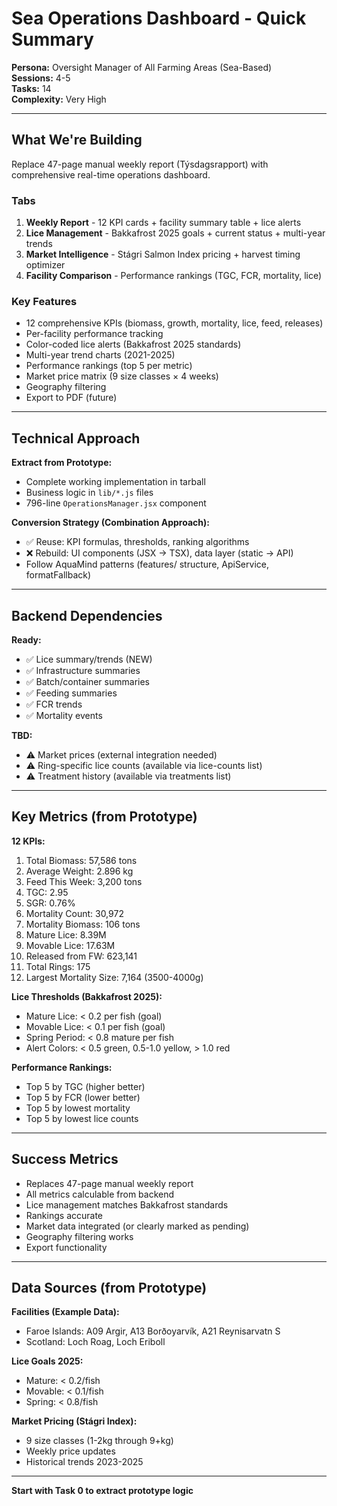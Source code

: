 # Sea Operations Dashboard - Quick Summary

**Persona:** Oversight Manager of All Farming Areas (Sea-Based)  
**Sessions:** 4-5  
**Tasks:** 14  
**Complexity:** Very High

---

## What We're Building

Replace 47-page manual weekly report (Týsdagsrapport) with comprehensive real-time operations dashboard.

### Tabs
1. **Weekly Report** - 12 KPI cards + facility summary table + lice alerts
2. **Lice Management** - Bakkafrost 2025 goals + current status + multi-year trends
3. **Market Intelligence** - Stágri Salmon Index pricing + harvest timing optimizer
4. **Facility Comparison** - Performance rankings (TGC, FCR, mortality, lice)

### Key Features
- 12 comprehensive KPIs (biomass, growth, mortality, lice, feed, releases)
- Per-facility performance tracking
- Color-coded lice alerts (Bakkafrost 2025 standards)
- Multi-year trend charts (2021-2025)
- Performance rankings (top 5 per metric)
- Market price matrix (9 size classes × 4 weeks)
- Geography filtering
- Export to PDF (future)

---

## Technical Approach

**Extract from Prototype:**
- Complete working implementation in tarball
- Business logic in `lib/*.js` files
- 796-line `OperationsManager.jsx` component

**Conversion Strategy (Combination Approach):**
- ✅ Reuse: KPI formulas, thresholds, ranking algorithms
- ❌ Rebuild: UI components (JSX → TSX), data layer (static → API)
- Follow AquaMind patterns (features/ structure, ApiService, formatFallback)

---

## Backend Dependencies

**Ready:**
- ✅ Lice summary/trends (NEW)
- ✅ Infrastructure summaries
- ✅ Batch/container summaries
- ✅ Feeding summaries
- ✅ FCR trends
- ✅ Mortality events

**TBD:**
- ⚠️ Market prices (external integration needed)
- ⚠️ Ring-specific lice counts (available via lice-counts list)
- ⚠️ Treatment history (available via treatments list)

---

## Key Metrics (from Prototype)

**12 KPIs:**
1. Total Biomass: 57,586 tons
2. Average Weight: 2.896 kg
3. Feed This Week: 3,200 tons
4. TGC: 2.95
5. SGR: 0.76%
6. Mortality Count: 30,972
7. Mortality Biomass: 106 tons
8. Mature Lice: 8.39M
9. Movable Lice: 17.63M
10. Released from FW: 623,141
11. Total Rings: 175
12. Largest Mortality Size: 7,164 (3500-4000g)

**Lice Thresholds (Bakkafrost 2025):**
- Mature Lice: < 0.2 per fish (goal)
- Movable Lice: < 0.1 per fish (goal)
- Spring Period: < 0.8 mature per fish
- Alert Colors: < 0.5 green, 0.5-1.0 yellow, > 1.0 red

**Performance Rankings:**
- Top 5 by TGC (higher better)
- Top 5 by FCR (lower better)
- Top 5 by lowest mortality
- Top 5 by lowest lice counts

---

## Success Metrics

- Replaces 47-page manual weekly report
- All metrics calculable from backend
- Lice management matches Bakkafrost standards
- Rankings accurate
- Market data integrated (or clearly marked as pending)
- Geography filtering works
- Export functionality

---

## Data Sources (from Prototype)

**Facilities (Example Data):**
- Faroe Islands: A09 Argir, A13 Borðoyarvík, A21 Reynisarvatn S
- Scotland: Loch Roag, Loch Eriboll

**Lice Goals 2025:**
- Mature: < 0.2/fish
- Movable: < 0.1/fish
- Spring: < 0.8/fish

**Market Pricing (Stágri Index):**
- 9 size classes (1-2kg through 9+kg)
- Weekly price updates
- Historical trends 2023-2025

---

**Start with Task 0 to extract prototype logic**

